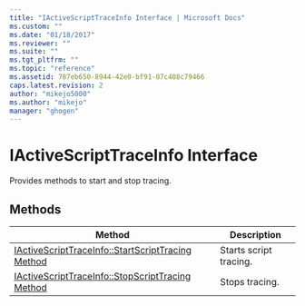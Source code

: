 ```yaml
---
title: "IActiveScriptTraceInfo Interface | Microsoft Docs"
ms.custom: ""
ms.date: "01/18/2017"
ms.reviewer: ""
ms.suite: ""
ms.tgt_pltfrm: ""
ms.topic: "reference"
ms.assetid: 787eb650-8944-42e0-bf91-07c408c79466
caps.latest.revision: 2
author: "mikejo5000"
ms.author: "mikejo"
manager: "ghogen"
---
```

# IActiveScriptTraceInfo Interface
Provides methods to start and stop tracing.  
  
## Methods  
  
|Method|Description|  
|------------|-----------------|  
|[IActiveScriptTraceInfo::StartScriptTracing Method](../../winscript/reference/iactivescripttraceinfo-startscripttracing-method.md)|Starts script tracing.|  
|[IActiveScriptTraceInfo::StopScriptTracing Method](../../winscript/reference/iactivescripttraceinfo-stopscripttracing-method.md)|Stops tracing.|